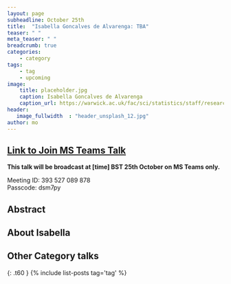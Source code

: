 ```yaml
---
layout: page
subheadline: October 25th  
title:  "Isabella Goncalves de Alvarenga: TBA"
teaser: " "
meta_teaser: " "
breadcrumb: true
categories:
    - category
tags:
    - tag
    - upcoming
image:
    title: placeholder.jpg
    caption: Isabella Goncalves de Alvarenga
    caption_url: https://warwick.ac.uk/fac/sci/statistics/staff/research_students/goncalves
header:
   image_fullwidth  : "header_unsplash_12.jpg"
author: mo
---
```

## [Link to Join MS Teams Talk](https://teams.microsoft.com/l/meetup-join/19%3ameeting_N2Q2NGY2NDEtYWVmNS00NzE3LWI0ZWMtMWFiZmE3NGM2MTc3%40thread.v2/0?context=%7b%22Tid%22%3a%22377e3d22-4ea1-422d-b0ad-8fcc89406b9e%22%2c%22Oid%22%3a%2243af9e94-a882-4d59-8a92-d00c8899065e%22%7d)

**This talk will be broadcast at [time] BST 25th October on MS Teams only.**

Meeting ID: 393 527 089 878 \
Passcode: dsm7py

## Abstract

## About Isabella


## Other Category talks
{: .t60 }
{% include list-posts tag='tag' %}
